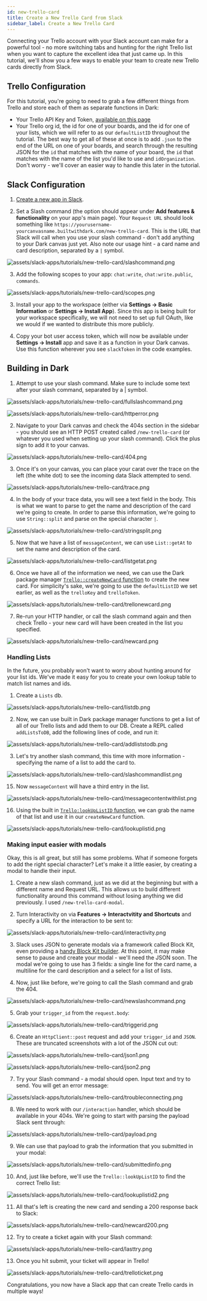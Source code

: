 ```yaml
---
id: new-trello-card
title: Create a New Trello Card from Slack
sidebar_label: Create a New Trello Card
---
```


Connecting your Trello account with your Slack account can make for a powerful tool - no more switching tabs and hunting for the right Trello list when you want to capture the excellent idea that just came up. In this tutorial, we'll show you a few ways to enable your team to create new Trello cards directly from Slack.

## Trello Configuration

For this tutorial, you're going to need to grab a few different things from Trello and store each of them as separate functions in Dark:

- Your Trello API Key and Token, [available on this page](https://trello.com/app-key/)
- Your Trello org id, the id for one of your boards, and the id for one of your lists, which we will refer to as our `defaultListID` throughout the tutorial. The best way to get all of these at once is to add `.json` to the end of the URL on one of your boards, and search through the resulting JSON for the `id` that matches with the name of your board, the `id` that matches with the name of the list you'd like to use and `idOrganization`. Don't worry - we'll cover an easier way to handle this later in the tutorial.

## Slack Configuration

1. [Create a new app in Slack](https://api.slack.com/apps).

2. Set a Slash command (the option should appear under **Add features & functionality** on your app's main page). Your `Request URL` should look something like `https://yourusername-yourcanvasname.builtwithdark.com/new-trello-card`. This is the URL that Slack will call when you use your slash command - don't add anything to your Dark canvas just yet. Also note our usage hint - a card name and card description, separated by a `|` symbol.

![assets/slack-apps/tutorials/new-trello-card/slashcommand.png](assets/slack-apps/tutorials/new-trello-card/slashcommand.png)

3. Add the following scopes to your app: `chat:write`, `chat:write.public`, `commands`.

![assets/slack-apps/tutorials/new-trello-card/scopes.png](assets/slack-apps/tutorials/new-trello-card/scopes.png)

3. Install your app to the workspace (either via **Settings -> Basic Information** or **Settings -> Install App**). Since this app is being built for your workspace specifically, we will not need to set up full OAuth, like we would if we wanted to distribute this more publicly.

4. Copy your bot user access token, which will now be available under **Settings -> Install** app and save it as a function in your Dark canvas. Use this function wherever you see `slackToken` in the code examples.

## Building in Dark

1. Attempt to use your slash command. Make sure to include some text after your slash command, separated by a | symbol.

![assets/slack-apps/tutorials/new-trello-card/fullslashcommand.png](assets/slack-apps/tutorials/new-trello-card/fullslashcommand.png)

![assets/slack-apps/tutorials/new-trello-card/httperror.png](assets/slack-apps/tutorials/new-trello-card/httperror.png)

2. Navigate to your Dark canvas and check the 404s section in the sidebar - you should see an HTTP POST created called `/new-trello-card` (or whatever you used when setting up your slash command). Click the plus sign to add it to your canvas.

![assets/slack-apps/tutorials/new-trello-card/404.png](assets/slack-apps/tutorials/new-trello-card/404.png)

3. Once it's on your canvas, you can place your carat over the trace on the left (the white dot) to see the incoming data Slack attempted to send.

![assets/slack-apps/tutorials/new-trello-card/trace.png](assets/slack-apps/tutorials/new-trello-card/trace.png)

4. In the body of your trace data, you will see a text field in the body. This is what we want to parse to get the name and description of the card we're going to create. In order to parse this information, we're going to use `String::split` and parse on the special character `|`.

![assets/slack-apps/tutorials/new-trello-card/stringsplit.png](assets/slack-apps/tutorials/new-trello-card/stringsplit.png)

5. Now that we have a list of `messageContent`, we can use `List::getAt` to set the name and description of the card.

![assets/slack-apps/tutorials/new-trello-card/listgetat.png](assets/slack-apps/tutorials/new-trello-card/listgetat.png)

6. Once we have all of the information we need, we can use the Dark package manager [`Trello::createNewCard` function](..\..\packages.md#createNewCard) to create the new card. For simplicity's sake, we're going to use the `defaultListID` we set earlier, as well as the `trelloKey` and `trelloToken`.

![assets/slack-apps/tutorials/new-trello-card/trellonewcard.png](assets/slack-apps/tutorials/new-trello-card/trellonewcard.png)

7. Re-run your HTTP handler, or call the slash command again and then check Trello - your new card will have been created in the list you specified.

![assets/slack-apps/tutorials/new-trello-card/newcard.png](assets/slack-apps/tutorials/new-trello-card/newcard.png)

### Handling Lists

In the future, you probably won't want to worry about hunting around for your list ids. We've made it easy for you to create your own lookup table to match list names and ids. 

1. Create a `Lists` db.

![assets/slack-apps/tutorials/new-trello-card/listdb.png](assets/slack-apps/tutorials/new-trello-card/listdb.png)

2. Now, we can use built in Dark package manager functions to get a list of all of our Trello lists and add them to our DB. Create a REPL called `addListsToDB`, add the following lines of code, and run it:

![assets/slack-apps/tutorials/new-trello-card/addliststodb.png](assets/slack-apps/tutorials/new-trello-card/addliststodb.png)

3. Let's try another slash command, this time with more information - specifying the name of a list to add the card to.

![assets/slack-apps/tutorials/new-trello-card/slashcommandlist.png](assets/slack-apps/tutorials/new-trello-card/slashcommandlist.png)

15. Now `messageContent` will have a third entry in the list.

![assets/slack-apps/tutorials/new-trello-card/messagecontentwithlist.png](assets/slack-apps/tutorials/new-trello-card/messagecontentwithlist.png)

16. Using the built in [`Trello:lookUpListID` function](..\..\packages.md#lookuplistid), we can grab the name of that list and use it in our `createNewCard` function.

![assets/slack-apps/tutorials/new-trello-card/lookuplistid.png](assets/slack-apps/tutorials/new-trello-card/lookuplistid.png)

### Making input easier with modals

Okay, this is all great, but still has some problems. What if someone forgets to add the right special character? Let's make it a little easier, by creating a modal to handle their input.

1. Create a new slash command, just as we did at the beginning but with a different name and Request URL. This allows us to build different functionality around this command without losing anything we did previously. I used `/new-trello-card-modal`.

2. Turn Interactivity on via **Features -> Interactvitity and Shortcuts** and specify a URL for the interaction to be sent to:

![assets/slack-apps/tutorials/new-trello-card/interactivity.png](assets/slack-apps/tutorials/new-trello-card/interactivity.png)

3. Slack uses JSON to generate modals via a framework called Block Kit, even providing a [handy Block Kit builder](https://api.slack.com/tools/block-kit-builder). At this point, it may make sense to pause and create your modal - we'll need the JSON soon. The modal we're going to use has 3 fields: a single line for the card name, a multiline for the card description and a select for a list of lists.

4. Now, just like before, we're going to call the Slash command and grab the 404.

![assets/slack-apps/tutorials/new-trello-card/newslashcommand.png](assets/slack-apps/tutorials/new-trello-card/newslashcommand.png)

5. Grab your `trigger_id` from the `request.body`:

![assets/slack-apps/tutorials/new-trello-card/triggerid.png](assets/slack-apps/tutorials/new-trello-card/triggerid.png)

6. Create an `HttpClient::post` request and add your `trigger_id` and `JSON`. These are truncated screenshots with a lot of the JSON cut out:

![assets/slack-apps/tutorials/new-trello-card/json1.png](assets/slack-apps/tutorials/new-trello-card/json1.png)

![assets/slack-apps/tutorials/new-trello-card/json2.png](assets/slack-apps/tutorials/new-trello-card/json2.png)

7. Try your Slash command - a modal should open. Input text and try to send. You will get an error message:

![assets/slack-apps/tutorials/new-trello-card/troubleconnecting.png](assets/slack-apps/tutorials/new-trello-card/troubleconnecting.png)

8. We need to work with our `/interaction` handler, which should be available in your 404s. We're going to start with parsing the payload Slack sent through:

![assets/slack-apps/tutorials/new-trello-card/payload.png](assets/slack-apps/tutorials/new-trello-card/payload.png)

9. We can use that payload to grab the information that you submitted in your modal:

![assets/slack-apps/tutorials/new-trello-card/submittedinfo.png](assets/slack-apps/tutorials/new-trello-card/submittedinfo.png)

10. And, just like before, we'll use the `Trello::lookUpListID` to find the correct Trello list:

![assets/slack-apps/tutorials/new-trello-card/lookuplistid2.png](assets/slack-apps/tutorials/new-trello-card/lookuplistid2.png)

11. All that's left is creating the new card and sending a 200 response back to Slack:

![assets/slack-apps/tutorials/new-trello-card/newcard200.png](assets/slack-apps/tutorials/new-trello-card/newcard200.png)

12. Try to create a ticket again with your Slash command:

![assets/slack-apps/tutorials/new-trello-card/lasttry.png](assets/slack-apps/tutorials/new-trello-card/lasttry.png)

13. Once you hit submit, your ticket will appear in Trello!

![assets/slack-apps/tutorials/new-trello-card/trelloticket.png](assets/slack-apps/tutorials/new-trello-card/trelloticket.png)

Congratulations, you now have a Slack app that can create Trello cards in multiple ways!
